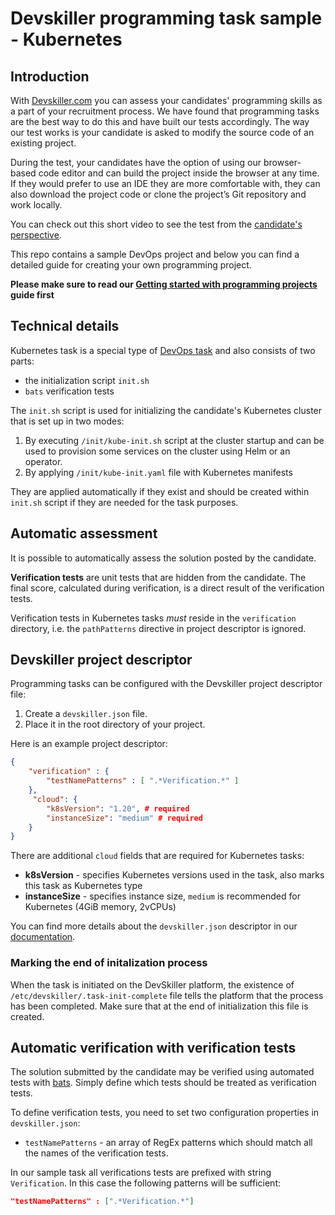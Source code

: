 # Devskiller programming task sample - Kubernetes

## Introduction

With [Devskiller.com](https://devskiller.com) you can assess your candidates'
programming skills as a part of your recruitment process. We have found that
programming tasks are the best way to do this and have built our tests
accordingly. The way our test works is your candidate is asked to modify the
source code of an existing project.

During the test, your candidates have the option of using our browser-based
code editor and can build the project inside the browser at any time. If they
would prefer to use an IDE they are more comfortable with, they can also
download the project code or clone the project’s Git repository and work
locally.

You can check out this short video to see the test from the [candidate's
perspective](https://goo.gl/AXXaTT).

This repo contains a sample DevOps project and below you can find a detailed
guide for creating your own programming project.

**Please make sure to read our [Getting started with programming
projects](https://goo.gl/gkQU4J) guide first**

## Technical details

Kubernetes task is a special type of [DevOps task](https://github.com/Devskiller/devskiller-sample-devops-project) and also consists of two parts:

 * the initialization script `init.sh`
 * `bats` verification tests

The `init.sh` script is used for initializing the candidate's Kubernetes cluster that is set up in two modes:

1. By executing `/init/kube-init.sh` script at the cluster startup and can be used to provision some services on the cluster using Helm or an operator.
2. By applying `/init/kube-init.yaml` file with Kubernetes manifests
  
They are applied automatically if they exist and should be created within `init.sh` script if they are needed for the task purposes.

## Automatic assessment

It is possible to automatically assess the solution posted by the candidate.

**Verification tests** are unit tests that are hidden from the candidate. The
final score, calculated during verification, is a direct result of the
verification tests.

Verification tests in Kubernetes tasks *must* reside in the `verification`
directory, i.e. the `pathPatterns` directive in project descriptor is ignored.

## Devskiller project descriptor

Programming tasks can be configured with the Devskiller project descriptor
file:

1. Create a `devskiller.json` file.
2. Place it in the root directory of your project.

Here is an example project descriptor:

```json
{
    "verification" : {
        "testNamePatterns" : [ ".*Verification.*" ]
    },
     "cloud": {
        "k8sVersion": "1.20", # required 
        "instanceSize": "medium" # required
    }
}
```

There are additional `cloud` fields that are required for Kubernetes tasks:

* **k8sVersion** - specifies Kubernetes versions used in the task, also marks this task as Kubernetes type
* **instanceSize** - specifies instance size, `medium` is recommended for Kubernetes (4GiB memory, 2vCPUs)

You can find more details about the `devskiller.json` descriptor in our
[documentation](https://goo.gl/uWXeCD).

### Marking the end of initalization process

When the task is initiated on the DevSkiller platform, the existence of `/etc/devskiller/.task-init-complete` file tells the platform that the process has been completed. Make sure that at the end of initialization this file is created.

## Automatic verification with verification tests

The solution submitted by the candidate may be verified using automated tests with [bats](https://github.com/bats-core/bats-core).
Simply define which tests should be treated as verification tests.

To define verification tests, you need to set two configuration properties in
`devskiller.json`:

- `testNamePatterns` - an array of RegEx patterns which should match all the
  names of the verification tests.

In our sample task all verifications tests are prefixed with string `Verification`.
In this case the following patterns will be sufficient:

```json
"testNamePatterns" : [".*Verification.*"]
```